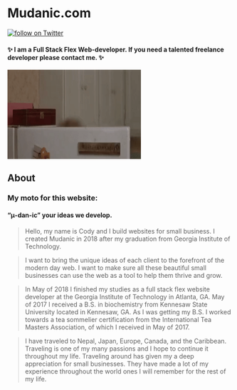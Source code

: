 # Mudanic.com

<a href="https://twitter.com/intent/follow?screen_name=TeaChaboshi">
        <img src="https://img.shields.io/twitter/follow/TeaChaboshi.svg?style=social&logo=twitter"
            alt="follow on Twitter"></a>

#### ✨ I am a Full Stack Flex Web-developer. If you need a talented freelance developer please contact me. ✨

<img align="center" width="300" height="200" src="./assets/images/hello.gif" alt="Welcome!">

## About

### My moto for this website:

#### “μ-dan-ic” your ideas we develop.

> Hello, my name is Cody and I build websites for small business. I created Mudanic in 2018
> after my graduation from Georgia Institute of Technology.

> I want to bring the unique ideas of each client to the forefront of the modern day web. I want to make sure all these beautiful small businesses can use the web as a tool to help them thrive and grow.

> In May of 2018 I finished my studies as a full stack flex website developer at the Georgia Institute of Technology in Atlanta, GA. May of 2017 I received a B.S. in biochemistry from Kennesaw State University located in Kennesaw, GA. As I was getting my B.S. I worked towards a tea sommelier certification from the International Tea Masters Association, of which I received in May of 2017.

> I have traveled to Nepal, Japan, Europe, Canada, and the Caribbean. Traveling is one of my many passions and I hope to continue it throughout my life. Traveling around has given my a deep appreciation for small businesses. They have made a lot of my experience throughout the world ones I will remember for the rest of my life.
